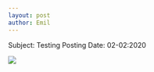 ```yaml
---
layout: post
author: Emil
---
```


Subject: Testing Posting
Date: 02-02:2020

![](http://i.imgur.com/OUkLi.gif)
